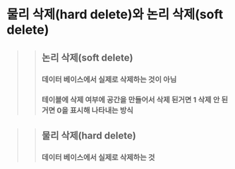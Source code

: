 # 물리 삭제(hard delete)와 논리 삭제(soft delete)

>> ## 논리 삭제(soft delete)
>> ### 데이터 베이스에서 실제로 삭제하는 것이 아님
>> ### 테이블에 삭제 여부에 공간을 만들어서 삭제 된거면 1 삭제 안 된거면 0을 표시해 나타내는 방식

>> ## 물리 삭제(hard delete)
>> ### 데이터 베이스에서 실제로 삭제하는 것
